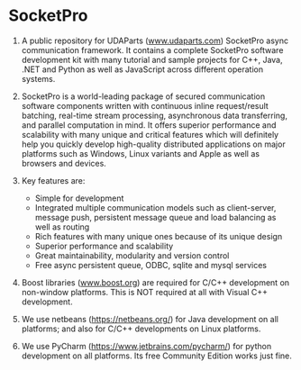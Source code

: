 # SocketPro

1.  A public repository for UDAParts (www.udaparts.com) SocketPro async communication framework. It contains a complete SocketPro software development kit with many tutorial and sample projects for C++, Java, .NET and Python as well as JavaScript across different operation systems.

2.  SocketPro is a world-leading package of secured communication software components written with continuous inline request/result batching, real-time stream processing, asynchronous data transferring, and parallel computation in mind. It offers superior performance and scalability with many unique and critical features which will definitely help you quickly develop high-quality distributed applications on major platforms such as Windows, Linux variants and Apple as well as browsers and devices.

3.  Key features are:
    - Simple for development
    - Integrated multiple communication models such as client-server, message push, persistent message queue and load balancing as well as routing
    - Rich features with many unique ones because of its unique design
    - Superior performance and scalability
    - Great maintainability, modularity and version control
    - Free async persistent queue, ODBC, sqlite and mysql services

4.	Boost libraries (www.boost.org) are required for C/C++ development on non-window platforms. This is NOT required at all with Visual C++ development.

5.	We use netbeans (https://netbeans.org/) for Java development on all platforms; and also for C/C++ developments on Linux platforms.

6.	We use PyCharm (https://www.jetbrains.com/pycharm/) for python development on all platforms. Its free Community Edition works just fine.